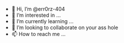 - 👋 Hi, I’m @err0rz-404
- 👀 I’m interested in ...
- 🌱 I’m currently learning ...
- 💞️ I’m looking to collaborate on your ass hole
- 📫 How to reach me ...

<!---
err0rz-404/err0rz-404 is a ✨ special ✨ repository because its `README.md` (this file) appears on your GitHub profile.
You can click the Preview link to take a look at your changes.
--->
